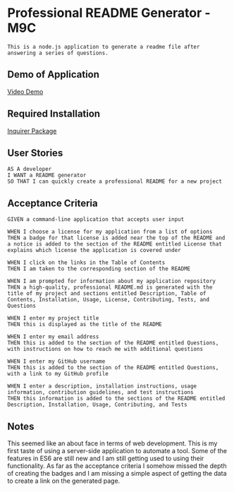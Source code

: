 # Professional README Generator - M9C

    This is a node.js application to generate a readme file after answering a series of questions.

## Demo of Application

[Video Demo]()

## Required Installation

[Inquirer Package](https://www.npmjs.com/package/inquirer/v/8.2.4)

## User Stories

    AS A developer
    I WANT a README generator
    SO THAT I can quickly create a professional README for a new project

## Acceptance Criteria

    GIVEN a command-line application that accepts user input

    WHEN I choose a license for my application from a list of options
    THEN a badge for that license is added near the top of the README and a notice is added to the section of the README entitled License that explains which license the application is covered under

    WHEN I click on the links in the Table of Contents
    THEN I am taken to the corresponding section of the README

    WHEN I am prompted for information about my application repository
    THEN a high-quality, professional README.md is generated with the title of my project and sections entitled Description, Table of Contents, Installation, Usage, License, Contributing, Tests, and Questions

    WHEN I enter my project title
    THEN this is displayed as the title of the README

    WHEN I enter my email address
    THEN this is added to the section of the README entitled Questions, with instructions on how to reach me with additional questions

    WHEN I enter my GitHub username
    THEN this is added to the section of the README entitled Questions, with a link to my GitHub profile

    WHEN I enter a description, installation instructions, usage information, contribution guidelines, and test instructions
    THEN this information is added to the sections of the README entitled Description, Installation, Usage, Contributing, and Tests

## Notes

This seemed like an about face in terms of web development. This is my first taste of using a server-side application to automate a tool. Some of the features in ES6 are still new and I am still getting used to using their functionality. As far as the acceptance criteria I somehow missed the depth of creating the badges and I am missing a simple aspect of getting the data to create a link on the generated page. 